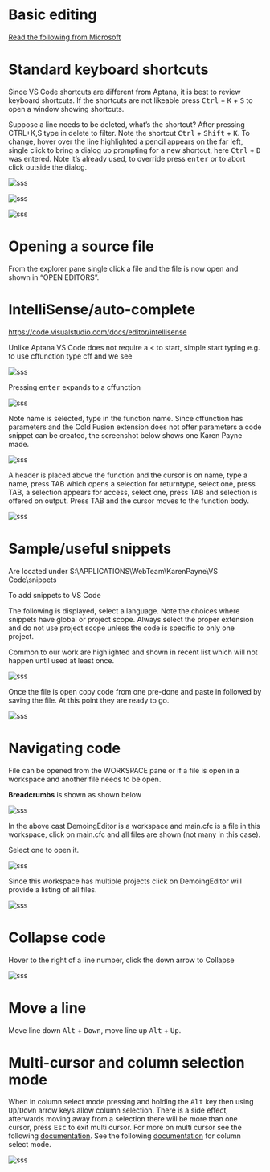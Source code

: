 # Basic editing

[Read the following from Microsoft](https://code.visualstudio.com/docs/editor/codebasics)

# Standard keyboard shortcuts

Since VS Code shortcuts are different from Aptana, it is best to review keyboard shortcuts. If the shortcuts are not likeable press <kbd>Ctrl</kbd> + <kbd>K</kbd> + <kbd>S</kbd> to open a window showing shortcuts. 

Suppose a line needs to be deleted, what’s the shortcut? After pressing CTRL+K,S type in delete to filter. Note the shortcut <kbd>Ctrl</kbd> + <kbd>Shift</kbd> + <kbd>K</kbd>. To change, hover over the line highlighted a pencil appears on the far left, single click to bring a dialog up prompting for a new shortcut, here <kbd>Ctrl</kbd> + <kbd>D</kbd> was entered. Note it’s already used, to override press <kbd>enter</kbd> or to abort click outside the dialog.

![sss](images/k1.png)

![sss](images/k2.png)

![sss](images/k3.png)

# Opening a source file

From the explorer pane single click a file and the file is now open and shown in “OPEN EDITORS”.

# IntelliSense/auto-complete

https://code.visualstudio.com/docs/editor/intellisense

Unlike Aptana VS Code does not require a < to start, simple start typing e.g. to use cffunction type cff and we see

![sss](images/k4.png)

Pressing <kbd>enter</kbd> expands to a cffunction

![sss](images/k5.png)

Note name is selected, type in the function name. Since cffunction has parameters and the Cold Fusion extension does not offer parameters a code snippet can be created, the screenshot below shows one Karen Payne made.

![sss](images/k6.png)

A header is placed above the function and the cursor is on name, type a name, press TAB which opens a selection for returntype, select one, press TAB, a selection appears for access, select one, press TAB and selection is offered on output. Press TAB and the cursor moves to the function body.

![sss](images/k7.png)

# Sample/useful snippets

Are located under S:\APPLICATIONS\WebTeam\KarenPayne\VS Code\snippets 

To add snippets to VS Code 

The following is displayed, select a language. Note the choices where snippets have global or project scope. Always select the proper extension and do not use project scope unless the code is specific to only one project.

Common to our work are highlighted and shown in recent list which will not happen until used at least once.

![sss](images/k8.png)

Once the file is open copy code from one pre-done and paste in followed by saving the file. At this point they are ready to go.

![sss](images/k9.png)

# Navigating code

File can be opened from the WORKSPACE pane or if a file is open in a workspace and another file needs to be open.

**Breadcrumbs** is shown as shown below

![sss](images/k10.png)

In the above cast DemoingEditor is a workspace and main.cfc is a file in this workspace, click on main.cfc and all files are shown (not many in this case).

Select one to open it.


![sss](images/k11.png)

Since this workspace has multiple projects click on DemoingEditor will provide a listing of all files.

![sss](images/k12.png)

# Collapse code

 Hover to the right of a line number, click the down arrow to Collapse


![sss](images/k13.png)

# Move a line

Move line down <kbd>Alt</kbd> + <kbd>Down</kbd>, move line up <kbd>Alt</kbd> + <kbd>Up</kbd>.

# Multi-cursor and column selection mode

When in column select mode pressing and holding the <kbd>Alt</kbd> key then using <kbd>Up</kbd>/<kbd>Down</kbd> arrow keys allow column selection. There is a side effect, afterwards moving away from a selection there will be more than one cursor, press <kbd>Esc</kbd> to exit multi cursor. For more on multi cursor see the following [documentation](https://code.visualstudio.com/docs/editor/codebasics#_multiple-selections-multicursor). See the following [documentation](https://code.visualstudio.com/docs/editor/codebasics#_column-selection-mode) for column select mode.

![sss](images/k14.png)